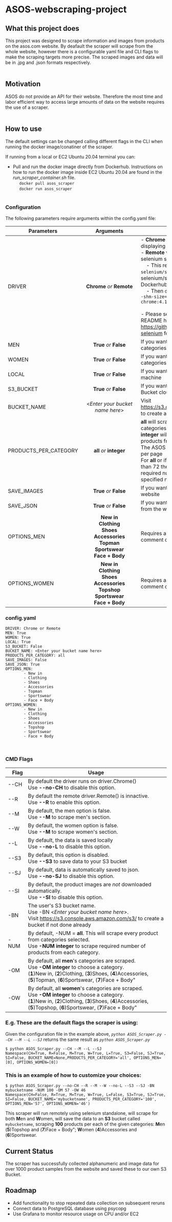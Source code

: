 # **ASOS-webscraping-project**
## **What this project does**

This project was designed to scrape information and images from products on the asos.com website.
By deafault the scraper will scrape from the whole website, however there is a configurable yaml file and CLI flags to make the scraping targets more precise.
The scraped images and data will be in .jpg and .json formats respectively. <br /> <br />

## **Motivation**

ASOS do not provide an API for their website. Therefore the most time and labor efficient way to access large amounts of data on the website requires the use of a scraper. 
 <br /> <br />

## **How to use**
The default settings can be changed calling different flags in the CLI when running the docker image/conatiner of the scraper.

If running from a local or EC2 Ubuntu 20.04 terminal you can:
- Pull and run the docker image directly from Dockerhub. Instructions on how to run the docker image inside EC2 Ubuntu 20.04 are found in the *run_scraper_container.sh* file.<br />&nbsp;&nbsp;&nbsp;&nbsp;
    `docker pull asos_scraper` <br />&nbsp;&nbsp;&nbsp;&nbsp;
    `docker run asos_scraper` 
 <br /> <br />
### **Configuration**
The following parameters require arguments within the config.yaml file:
 
Parameters |&nbsp;&nbsp;&nbsp;&nbsp;&nbsp;&nbsp;&nbsp;&nbsp;&nbsp;Arguments&nbsp;&nbsp;&nbsp;&nbsp;&nbsp;&nbsp;&nbsp;&nbsp;&nbsp; | Usage |
--- | :---: | --- |
DRIVER |**Chrome** *or* **Remote**|- **Chrome** will run the scraper displaying the graphical interface<br />- **Remote** will run the scraper on  selenium standalone:<br />&nbsp;&nbsp;&nbsp;&nbsp;- This requires ```docker pull selenium/standalone-chrome``` to pull the selenium/standalone image from Dockerhub<br />&nbsp;&nbsp;&nbsp;&nbsp;- Then `docker run -d -p 4444:4444 --shm-size="2g" selenium/standalone-chrome:4.1.0-20211123`<br /><br />- Please see the selenium/standalone README here https://github.com/SeleniumHQ/docker-selenium for further help if requried!
MEN |**True** *or* **False** |If you want to scrape from the Men's categories
WOMEN |**True** *or* **False**|If you want to scrape from the Women's categories
LOCAL |**True** *or* **False**|If you want save the data on the local machine
S3_BUCKET |**True** *or* **False**| If you want save the data on AWS S3 Bucket cloud storage
BUCKET_NAME |<*Enter your bucket name here*> |Visit https://s3.console.aws.amazon.com/s3/ to create a bucket if not done already
PRODUCTS_PER_CATEGORY |**all** *or* **integer**|**all** will scrape every product from categories selected <br />**integer** will scrape required number of products from each category<br />The ASOS website displays 72 products per page<br />For **all** or if the **integer** given is greater than 72 the scraper will visit the required number of pages to get specified number of products
SAVE_IMAGES |**True** *or* **False** |If you want to scrape images from the website
SAVE_JSON |**True** *or* **False** |If you want to scrape alphanumeric data from the website
OPTIONS_MEN |**New in<br />Clothing<br />Shoes<br />Accessories<br />Topman<br />Sportswear<br />Face + Body**|Requires a list of categories, delete or comment out lines to select the options
OPTIONS_WOMEN |**New in<br />Clothing<br />Shoes<br />Accessories<br />Topshop<br />Sportswear<br />Face + Body**|Requires a list of categories, delete or comment out lines to select the options


### config.yaml
```
DRIVER: Chrome or Remote
MEN: True 
WOMEN: True
LOCAL: True
S3_BUCKET: False
BUCKET_NAME: <Enter your bucket name here>
PRODUCTS_PER_CATEGORY: all
SAVE_IMAGES: False
SAVE_JSON: True 
OPTIONS_MEN:
        - New in
        - Clothing
        - Shoes
        - Accessories
        - Topman
        - Sportswear
        - Face + Body
OPTIONS_WOMEN:
        - New in
        - Clothing
        - Shoes
        - Accessories
        - Topshop
        - Sportswear
        - Face + Body
```
 <br /> 

### **CMD Flags** 
&nbsp;&nbsp;&nbsp;**Flag**| **Usage**
---|---
--CH | By default the driver runs on driver.Chrome() <br /> Use **--no-CH** to disable this option.
--R | By default the remote driver.Remote() is innactive. <br /> Use **--R** to enable this option.
--M | By default, the men option is false. <br /> Use **--M** to scrape men's section.
--W | By default, the women option is false. <br /> Use **--M** to scrape women's section.
--L | By default, the data is saved locally <br /> Use **--no-L** to disable this option.
--S3 | By default, this option is disabled. <br /> Use **--S3** to save data to your S3 bucket 
--SJ | By default, data is automatically saved to json. <br /> Use **--no-SJ** to disable this option.
--SI | By default, the product images are *not* downloaded automatically. <br /> Use **--SI** to disable this option.
-BN | The user's S3 bucket name. <br /> Use -BN <*Enter your bucket name here*>. <br /> Visit https://s3.console.aws.amazon.com/s3/ to create a bucket if not done already
-NUM | By default, -NUM = **all**. This will scrape every product from categories selected. <br /> Use **-NUM integer** to scrape required number of products from each category.<br />
-OM | By default, all **men**'s categories are scraped. <br /> Use **-OM integer** to choose a category.<br />(**1**)New in, (**2**)Clothing, (**3**)Shoes, (**4**)Accessories, (**5**)Topman, (**6**)Sportswear, (**7**)Face + Body"
-OW | By default, all **women**'s categories are scraped. <br /> Use **-OM integer** to choose a category.<br />(**1**)New in, (**2**)Clothing, (**3**)Shoes, (**4**)Accessories, (**5**)Topshop, (**6**)Sportswear, (**7**)Face + Body"



### E.g. These are the default flags the scraper is using:
Given the configuration file in the example above, *`python ASOS_Scraper.py --CH --M --L --SJ`* returns the same result as *`python ASOS_Scraper.py`*

```
$ python ASOS_Scraper.py --CH --M --L --SJ 
Namespace(CH=True, R=False, M=True, W=True, L=True, S3=False, SJ=True, SI=False, BUCKET_NAME=None,PRODUCTS_PER_CATEGORY='all', OPTIONS_MEN=[0], OPTIONS_WOMEN=[0])
```
### This is an example of how to customize your choices: <br /> 
```
$ python ASOS_Scraper.py --no-CH --R --M --W --no-L --S3 --SJ -BN mybucketname -NUM 100 -OM 57 -OW 46 
Namespace(CH=False, R=True, M=True, W=True, L=False, S3=True, SJ=True, SI=False, BUCKET_NAME='mybucketname', PRODUCTS_PER_CATEGORY='100', OPTIONS_MEN='57', OPTIONS_WOMEN='46')
```
This scraper will run remotely using selenium standalone, will scrape for both **M**en and **W**omen, will save the data to an **S3** bucket called `mybucketname`, scraping **100** products per each of the given categories: **M**en (**5**)Topshop and (**7**)Face + Body"; **W**omen (**4**)Accessories and (**6**)Sportswear.

## **Current Status**
The scraper has successfully collected alphanumeric and image data for over 1000 product samples from the website and saved these to our own S3 Bucket.
## **Roadmap**
- Add functionality to stop repeated data collection on subsequent reruns
- Connect data to PostgreSQL database using psycopg
- Use Grafana to monitor resource usage on CPU and/or EC2
<br >
